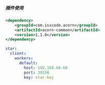 ##### 插件使用

```xml
<dependency>
    <groupId>com.isxcode.acorn</groupId>
    <artifactId>acorn-common</artifactId>
    <version>1.1.0</version>
</dependency>
```

```yaml
star:
  client:
    workers:
      default:
        host: 192.168.66.66
        port: 30156
        key: star-key
```

```java


```
